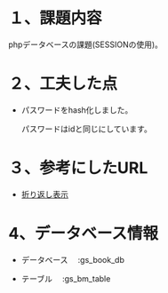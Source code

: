 # １、課題内容

phpデータベースの課題(SESSIONの使用)。

# ２、工夫した点

- パスワードをhash化しました。

  パスワードはidと同じにしています。

# ３、参考にしたURL

- [折り返し表示](https://qiita.com/gcyata/items/353658a7bdc1e7395337)

# 4、データベース情報

- データベース　 :gs_book_db

- テーブル　    :gs_bm_table
